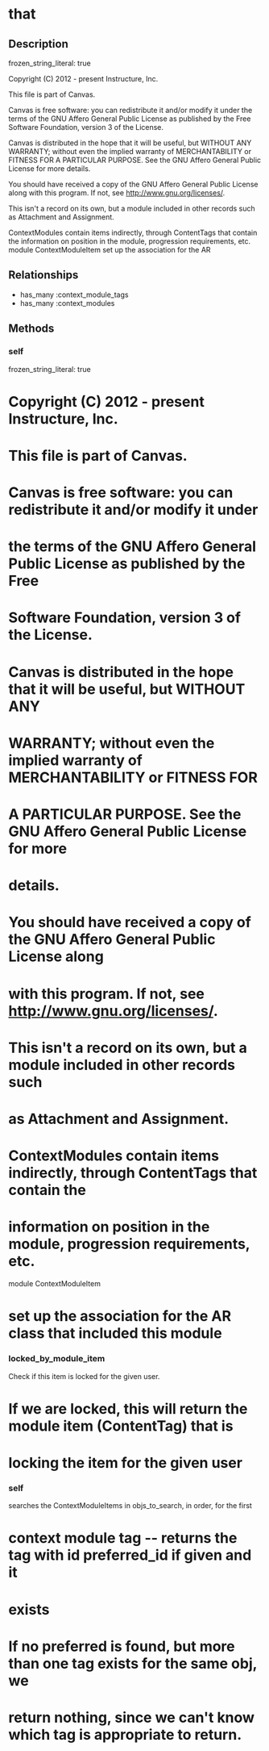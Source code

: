 # that

## Description

frozen_string_literal: true

Copyright (C) 2012 - present Instructure, Inc.

This file is part of Canvas.

Canvas is free software: you can redistribute it and/or modify it under
the terms of the GNU Affero General Public License as published by the Free
Software Foundation, version 3 of the License.

Canvas is distributed in the hope that it will be useful, but WITHOUT ANY
WARRANTY; without even the implied warranty of MERCHANTABILITY or FITNESS FOR
A PARTICULAR PURPOSE. See the GNU Affero General Public License for more
details.

You should have received a copy of the GNU Affero General Public License along
with this program. If not, see <http://www.gnu.org/licenses/>.

This isn't a record on its own, but a module included in other records such
as Attachment and Assignment.

ContextModules contain items indirectly, through ContentTags that contain the
information on position in the module, progression requirements, etc.
module ContextModuleItem
set up the association for the AR

## Relationships

- has_many :context_module_tags
- has_many :context_modules

## Methods

### self

frozen_string_literal: true

#
# Copyright (C) 2012 - present Instructure, Inc.
#
# This file is part of Canvas.
#
# Canvas is free software: you can redistribute it and/or modify it under
# the terms of the GNU Affero General Public License as published by the Free
# Software Foundation, version 3 of the License.
#
# Canvas is distributed in the hope that it will be useful, but WITHOUT ANY
# WARRANTY; without even the implied warranty of MERCHANTABILITY or FITNESS FOR
# A PARTICULAR PURPOSE. See the GNU Affero General Public License for more
# details.
#
# You should have received a copy of the GNU Affero General Public License along
# with this program. If not, see <http://www.gnu.org/licenses/>.
#

# This isn't a record on its own, but a module included in other records such
# as Attachment and Assignment.
#
# ContextModules contain items indirectly, through ContentTags that contain the
# information on position in the module, progression requirements, etc.
module ContextModuleItem
  # set up the association for the AR class that included this module

### locked_by_module_item

Check if this item is locked for the given user.
  # If we are locked, this will return the module item (ContentTag) that is
  # locking the item for the given user

### self

searches the ContextModuleItems in objs_to_search, in order, for the first
  # context module tag -- returns the tag with id preferred_id if given and it
  # exists
  #
  # If no preferred is found, but more than one tag exists for the same obj, we
  # return nothing, since we can't know which tag is appropriate to return.

